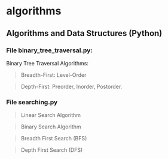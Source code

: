 # algorithms

## Algorithms and Data Structures (Python)

### File binary_tree_traversal.py:

Binary Tree Traversal Algorithms:

> Breadth-First: Level-Order

> Depth-First: Preorder, Inorder, Postorder.


### File searching.py

> Linear Search Algorithm

> Binary Search Algorithm

> Breadth First Search (BFS)

> Depth First Search (DFS)